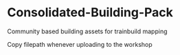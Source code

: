 # Consolidated-Building-Pack

Community based building assets for trainbuild mapping

Copy filepath whenever uploading to the workshop
